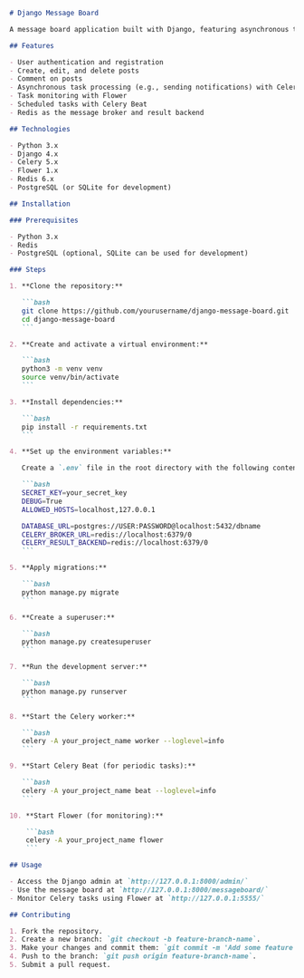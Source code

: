 ````markdown
# Django Message Board

A message board application built with Django, featuring asynchronous task handling with Celery, task monitoring with Flower, periodic tasks with Celery Beat, and Redis as the message broker.

## Features

- User authentication and registration
- Create, edit, and delete posts
- Comment on posts
- Asynchronous task processing (e.g., sending notifications) with Celery
- Task monitoring with Flower
- Scheduled tasks with Celery Beat
- Redis as the message broker and result backend

## Technologies

- Python 3.x
- Django 4.x
- Celery 5.x
- Flower 1.x
- Redis 6.x
- PostgreSQL (or SQLite for development)

## Installation

### Prerequisites

- Python 3.x
- Redis
- PostgreSQL (optional, SQLite can be used for development)

### Steps

1. **Clone the repository:**

   ```bash
   git clone https://github.com/yourusername/django-message-board.git
   cd django-message-board
   ```

2. **Create and activate a virtual environment:**

   ```bash
   python3 -m venv venv
   source venv/bin/activate
   ```

3. **Install dependencies:**

   ```bash
   pip install -r requirements.txt
   ```

4. **Set up the environment variables:**

   Create a `.env` file in the root directory with the following content:

   ```bash
   SECRET_KEY=your_secret_key
   DEBUG=True
   ALLOWED_HOSTS=localhost,127.0.0.1

   DATABASE_URL=postgres://USER:PASSWORD@localhost:5432/dbname
   CELERY_BROKER_URL=redis://localhost:6379/0
   CELERY_RESULT_BACKEND=redis://localhost:6379/0
   ```

5. **Apply migrations:**

   ```bash
   python manage.py migrate
   ```

6. **Create a superuser:**

   ```bash
   python manage.py createsuperuser
   ```

7. **Run the development server:**

   ```bash
   python manage.py runserver
   ```

8. **Start the Celery worker:**

   ```bash
   celery -A your_project_name worker --loglevel=info
   ```

9. **Start Celery Beat (for periodic tasks):**

   ```bash
   celery -A your_project_name beat --loglevel=info
   ```

10. **Start Flower (for monitoring):**

    ```bash
    celery -A your_project_name flower
    ```

## Usage

- Access the Django admin at `http://127.0.0.1:8000/admin/`
- Use the message board at `http://127.0.0.1:8000/messageboard/`
- Monitor Celery tasks using Flower at `http://127.0.0.1:5555/`

## Contributing

1. Fork the repository.
2. Create a new branch: `git checkout -b feature-branch-name`.
3. Make your changes and commit them: `git commit -m 'Add some feature'`.
4. Push to the branch: `git push origin feature-branch-name`.
5. Submit a pull request.
````
